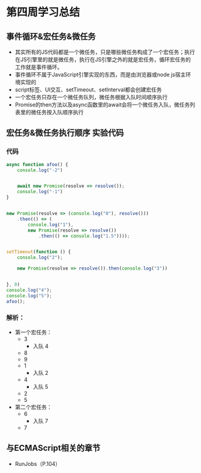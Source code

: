 # 第四周学习总结
## 事件循环&宏任务&微任务
- 其实所有的JS代码都是一个微任务，只是哪些微任务构成了一个宏任务；执行在JS引擎里的就是微任务，执行在JS引擎之外的就是宏任务，循环宏任务的工作就是事件循环。
- 事件循环不属于JavaScript引擎实现的东西，而是由浏览器或node js宿主环境实现的
- script标签、UI交互、setTimeout、setInterval都会创建宏任务
- 一个宏任务只存在一个微任务队列，微任务根据入队时间顺序执行
- Promise的then方法以及async函数里的await会将一个微任务入队，微任务列表里的微任务按入队顺序执行
## 宏任务&微任务执行顺序 实验代码
### 代码
```js
async function afoo() {
    console.log("-2")


    await new Promise(resolve => resolve());
    console.log("-1")
}


new Promise(resolve => (console.log("0"), resolve()))
    .then(() => (
        console.log("1"),
        new Promise(resolve => resolve())
            .then(() => console.log("1.5"))));


setTimeout(function () {
    console.log("2");

    new Promise(resolve => resolve()).then(console.log("3"))


}, 0)
console.log("4");
console.log("5");
afoo();
```
### 解析：
- 第一个宏任务：
  - 3
    - 入队 4
  - 8
  - 9
  - 1
    - 入队 2
  - 4
    - 入队 5
  - 2
  - 5
- 第二个宏任务：
  - 6
    - 入队 7
  - 7
## 与ECMAScript相关的章节
- RunJobs（P.104）

